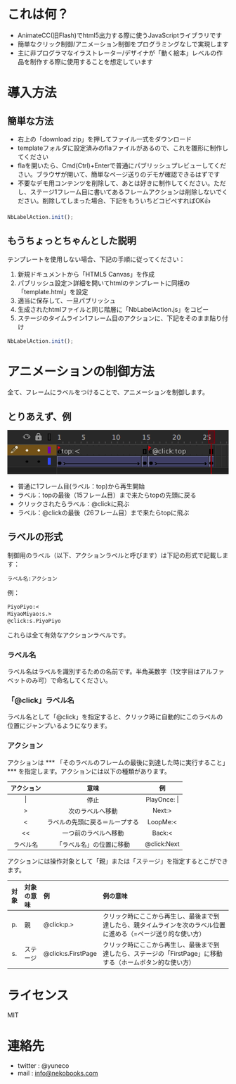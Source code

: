 # これは何？

+ AnimateCC(旧Flash)でhtml5出力する際に使うJavaScriptライブラリです
+ 簡単なクリック制御/アニメーション制御をプログラミングなしで実現します
+ 主に非プログラマなイラストレーター/デザイナが「動く絵本」レベルの作品を制作する際に使用することを想定しています

# 導入方法

## 簡単な方法
+ 右上の「download zip」を押してファイル一式をダウンロード
+ templateフォルダに設定済みのflaファイルがあるので、これを雛形に制作してください
+ flaを開いたら、Cmd(Ctrl)+Enterで普通にパブリッシュプレビューしてください。ブラウザが開いて、簡単なページ送りのデモが確認できるはずです
+ 不要なデモ用コンテンツを削除して、あとは好きに制作してください。ただし、ステージ1フレーム目に書いてあるフレームアクションは削除しないでください。削除してしまった場合、下記をもういちどコピペすればOK:+1:

```javascript
NbLabelAction.init();
```

## もうちょっとちゃんとした説明
テンプレートを使用しない場合、下記の手順に従ってください：

1. 新規ドキュメントから「HTML5 Canvas」を作成
1. パブリッシュ設定＞詳細を開いてhtmlのテンプレートに同梱の「template.html」を設定
1. 適当に保存して、一旦パブリッシュ
1. 生成されたhtmlファイルと同じ階層に「NbLabelAction.js」をコピー
1. ステージのタイムライン1フレーム目のアクションに、下記をそのまま貼り付け
```javascript
NbLabelAction.init();
```

# アニメーションの制御方法
全て、フレームにラベルをつけることで、アニメーションを制御します。

## とりあえず、例
![サンプル](https://github.com/yuneco/NbLabelAction/blob/master/example/sample_img1.png)
+ 普通に1フレーム目(ラベル：top)から再生開始
+ ラベル：topの最後（15フレーム目）まで来たらtopの先頭に戻る
+ クリックされたらラベル：@clickに飛ぶ
+ ラベル：@clickの最後（26フレーム目）まで来たらtopに飛ぶ

## ラベルの形式
制御用のラベル（以下、アクションラベルと呼びます）は下記の形式で記載します：
``` 
ラベル名:アクション 
```
例：
```
PiyoPiyo:<
MiyaoMiyao:s.>
@click:s.PiyoPiyo
```
これらは全て有効なアクションラベルです。

### ラベル名
ラベル名はラベルを識別するための名前です。半角英数字（1文字目はアルファベットのみ可）で命名してください。

### 「@click」ラベル名
ラベル名として「@click」を指定すると、クリック時に自動的にこのラベルの位置にジャンプいるようになります。

### アクション
アクションは *** 「そのラベルのフレームの最後に到達した時に実行すること」 *** を指定します。アクションには以下の種類があります。

|アクション|意味|例|
|:--:|:--:|:--:|
|\||停止|PlayOnce: \||
|>|次のラベルへ移動|Next:>|
|<|ラベルの先頭に戻る＝ループする|LoopMe:<|
|<<|一つ前のラベルへ移動|Back:<|
|ラベル名|「ラベル名」の位置に移動|@click:Next|

アクションには操作対象として「親」または「ステージ」を指定するとこができます。

|対象|対象の意味|例|例の意味|
|:--:|:--|:--|:--|
|p.|親|@click:p.>|クリック時にここから再生し、最後まで到達したら、親タイムラインを次のラベル位置に進める（=ページ送り的な使い方）|
|s.|ステージ|@click:s.FirstPage|クリック時にここから再生し、最後まで到達したら、ステージの「FirstPage」に移動する（ホームボタン的な使い方）|

# ライセンス
MIT


# 連絡先
+ twitter : @yuneco
+ mail : info@nekobooks.com
